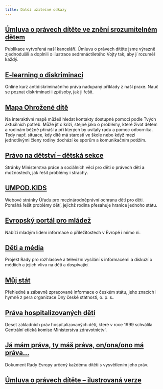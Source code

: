 ```yaml
---
title: Další užitečné odkazy
---
```

## [Úmluva o právech dítěte ve znění srozumitelném dětem](/media/umluva_o_pravech_ditete_web_pdf.pdf)

Publikace vytvořená naší kanceláří. Úmluvu o právech dítěte jsme výrazně zjednodušili a doplnili o ilustrace sedmnáctiletého Vojty tak, aby jí rozuměl každý. 

## [E-learning o diskriminaci](https://diskriminace.netventic.net)

Online kurz antidiskriminačního práva nadupaný příklady z naší praxe. Nauč se poznat diskriminaci i způsoby, jak ji řešit. 

## [Mapa Ohrožené dítě](https://www.ohrozenedite.cz)

Na interaktivní mapě můžeš hledat kontakty dostupné pomoci podle Tvých aktuálních potřeb. Může jít o krizi, stejně jako o problémy, které život dětem a rodinám běžně přináší a při kterých by uvítaly radu a pomoc odborníka. Tedy např. situace, kdy dítě má starosti ve škole nebo když mezi jednotlivými členy rodiny dochází ke sporům a komunikačním potížím.

## [Právo na dětství – dětská sekce](https://pravonadetstvi.cz/deti/)

Stránky Ministerstva práce a sociálních věcí pro děti o právech dětí a možnostech, jak řešit problémy i strachy.

## [UMPOD.KIDS](https://kids.umpod.cz/)

Webové stránky Úřadu pro mezinárodněprávní ochranu dětí pro děti. Pomáhá řešit problémy dětí, jejichž rodina přesahuje hranice jednoho státu.

## [Evropský portál pro mládež](https://europa.eu/youth/home_cs)

Nabízí mladým lidem informace o příležitostech v Evropě i mimo ni.

## [Děti a média](https://deti-a-media.cz)

Projekt Rady pro rozhlasové a televizní vysílání s informacemi a diskuzí o médiích a jejich vlivu na děti a dospívající.

## [Můj stát](http://www.mujstat.cz/muj_stat.aspx)

Přehledné a zábavně zpracované informace o českém státu, jeho znacích i hymně z pera organizace Dny české státnosti, o. p. s..

## [Práva hospitalizovaných dětí](https://www.mpsv.cz/web/cz/prava-hospitalizovanych-deti)

Deset základních práv hospitalizovaných dětí, které v roce 1999 schválila Centrální etická komise Ministerstva zdravotnictví.

## [Já mám práva, ty máš práva, on/ona/ono má práva…](https://www.coe.int/t/dg3/children/News/20th%20Anniversary%20UN%20CRC_files/BrochureCR_Cz.pdf)

Dokument Rady Evropy určený každému dítěti s vysvětlením jeho práv.

## [Úmluva o právech dítěte – ilustrovaná verze](http://www.pravonadetstvi.cz/tvoje-prava/umluva-o-pravech-ditete-1/prava-deti/ilustrovana-umluva-o-pravech-ditete/)